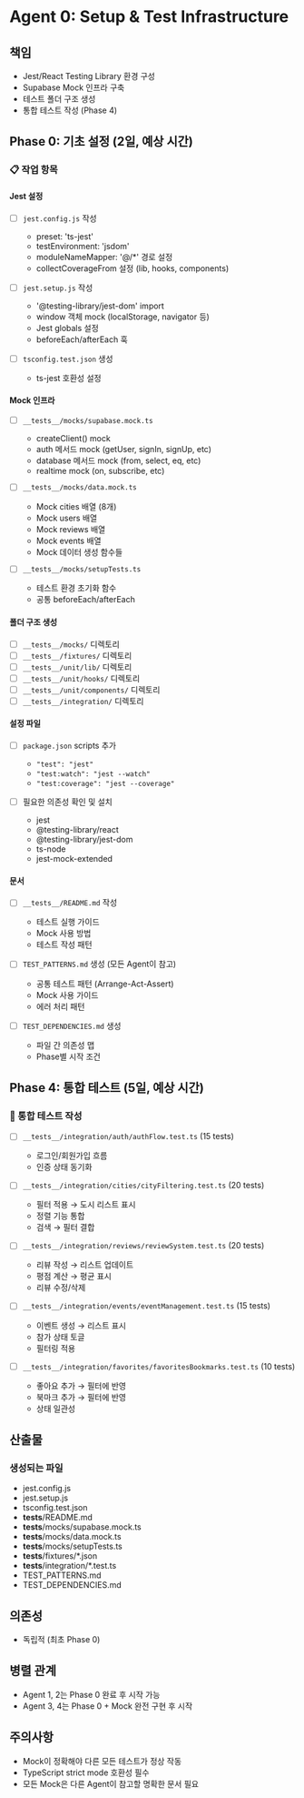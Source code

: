 # Agent 0: Setup & Test Infrastructure

## 책임
- Jest/React Testing Library 환경 구성
- Supabase Mock 인프라 구축
- 테스트 폴더 구조 생성
- 통합 테스트 작성 (Phase 4)

## Phase 0: 기초 설정 (2일, 예상 시간)

### 📋 작업 항목

#### Jest 설정
- [ ] `jest.config.js` 작성
  - preset: 'ts-jest'
  - testEnvironment: 'jsdom'
  - moduleNameMapper: '@/*' 경로 설정
  - collectCoverageFrom 설정 (lib, hooks, components)

- [ ] `jest.setup.js` 작성
  - '@testing-library/jest-dom' import
  - window 객체 mock (localStorage, navigator 등)
  - Jest globals 설정
  - beforeEach/afterEach 훅

- [ ] `tsconfig.test.json` 생성
  - ts-jest 호환성 설정

#### Mock 인프라
- [ ] `__tests__/mocks/supabase.mock.ts`
  - createClient() mock
  - auth 메서드 mock (getUser, signIn, signUp, etc)
  - database 메서드 mock (from, select, eq, etc)
  - realtime mock (on, subscribe, etc)

- [ ] `__tests__/mocks/data.mock.ts`
  - Mock cities 배열 (8개)
  - Mock users 배열
  - Mock reviews 배열
  - Mock events 배열
  - Mock 데이터 생성 함수들

- [ ] `__tests__/mocks/setupTests.ts`
  - 테스트 환경 초기화 함수
  - 공통 beforeEach/afterEach

#### 폴더 구조 생성
- [ ] `__tests__/mocks/` 디렉토리
- [ ] `__tests__/fixtures/` 디렉토리
- [ ] `__tests__/unit/lib/` 디렉토리
- [ ] `__tests__/unit/hooks/` 디렉토리
- [ ] `__tests__/unit/components/` 디렉토리
- [ ] `__tests__/integration/` 디렉토리

#### 설정 파일
- [ ] `package.json` scripts 추가
  - `"test": "jest"`
  - `"test:watch": "jest --watch"`
  - `"test:coverage": "jest --coverage"`

- [ ] 필요한 의존성 확인 및 설치
  - jest
  - @testing-library/react
  - @testing-library/jest-dom
  - ts-node
  - jest-mock-extended

#### 문서
- [ ] `__tests__/README.md` 작성
  - 테스트 실행 가이드
  - Mock 사용 방법
  - 테스트 작성 패턴

- [ ] `TEST_PATTERNS.md` 생성 (모든 Agent이 참고)
  - 공통 테스트 패턴 (Arrange-Act-Assert)
  - Mock 사용 가이드
  - 에러 처리 패턴

- [ ] `TEST_DEPENDENCIES.md` 생성
  - 파일 간 의존성 맵
  - Phase별 시작 조건

## Phase 4: 통합 테스트 (5일, 예상 시간)

### 🔗 통합 테스트 작성

- [ ] `__tests__/integration/auth/authFlow.test.ts` (15 tests)
  - 로그인/회원가입 흐름
  - 인증 상태 동기화

- [ ] `__tests__/integration/cities/cityFiltering.test.ts` (20 tests)
  - 필터 적용 → 도시 리스트 표시
  - 정렬 기능 통합
  - 검색 → 필터 결합

- [ ] `__tests__/integration/reviews/reviewSystem.test.ts` (20 tests)
  - 리뷰 작성 → 리스트 업데이트
  - 평점 계산 → 평균 표시
  - 리뷰 수정/삭제

- [ ] `__tests__/integration/events/eventManagement.test.ts` (15 tests)
  - 이벤트 생성 → 리스트 표시
  - 참가 상태 토글
  - 필터링 적용

- [ ] `__tests__/integration/favorites/favoritesBookmarks.test.ts` (10 tests)
  - 좋아요 추가 → 필터에 반영
  - 북마크 추가 → 필터에 반영
  - 상태 일관성

## 산출물

### 생성되는 파일
- jest.config.js
- jest.setup.js
- tsconfig.test.json
- __tests__/README.md
- __tests__/mocks/supabase.mock.ts
- __tests__/mocks/data.mock.ts
- __tests__/mocks/setupTests.ts
- __tests__/fixtures/*.json
- __tests__/integration/*.test.ts
- TEST_PATTERNS.md
- TEST_DEPENDENCIES.md

## 의존성
- 독립적 (최초 Phase 0)

## 병렬 관계
- Agent 1, 2는 Phase 0 완료 후 시작 가능
- Agent 3, 4는 Phase 0 + Mock 완전 구현 후 시작

## 주의사항
- Mock이 정확해야 다른 모든 테스트가 정상 작동
- TypeScript strict mode 호환성 필수
- 모든 Mock은 다른 Agent이 참고할 명확한 문서 필요
